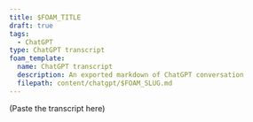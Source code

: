 ```yaml
---
title: $FOAM_TITLE
draft: true
tags:
  - ChatGPT
type: ChatGPT transcript
foam_template:
  name: ChatGPT transcript
  description: An exported markdown of ChatGPT conversation
  filepath: content/chatgpt/$FOAM_SLUG.md
---
```


(Paste the transcript here)
